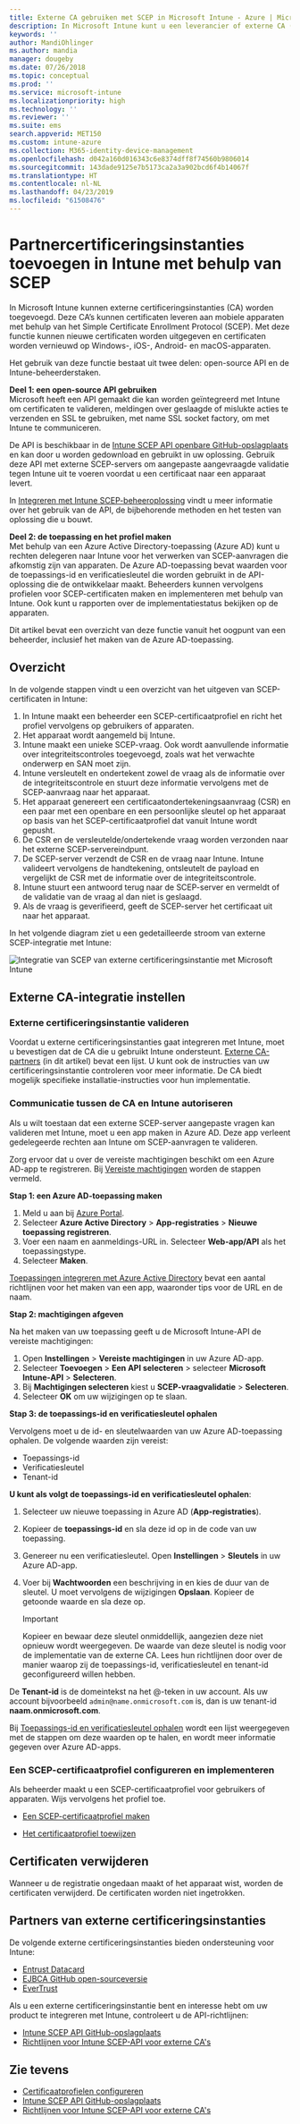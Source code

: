```yaml
---
title: Externe CA gebruiken met SCEP in Microsoft Intune - Azure | Microsoft Docs
description: In Microsoft Intune kunt u een leverancier of externe CA (certificeringsinstantie) toevoegen om certificaten uit te geven voor mobiele apparaten met het SCEP-protocol. In dit overzicht geeft een Azure Active Directory-toepassing (Azure AD) Microsoft Intune machtigingen om certificaten te valideren. Gebruik vervolgens de toepassings-id, verificatiesleutel en tenant-id van de AAD-toepassing in de installatie van uw SCEP-server om certificaten uit te geven.
keywords: ''
author: MandiOhlinger
ms.author: mandia
manager: dougeby
ms.date: 07/26/2018
ms.topic: conceptual
ms.prod: ''
ms.service: microsoft-intune
ms.localizationpriority: high
ms.technology: ''
ms.reviewer: ''
ms.suite: ems
search.appverid: MET150
ms.custom: intune-azure
ms.collection: M365-identity-device-management
ms.openlocfilehash: d042a160d016343c6e8374dff8f74560b9806014
ms.sourcegitcommit: 143dade9125e7b5173ca2a3a902bcd6f4b14067f
ms.translationtype: HT
ms.contentlocale: nl-NL
ms.lasthandoff: 04/23/2019
ms.locfileid: "61508476"
---
```

# <a name="add-partner-certification-authority-in-intune-using-scep"></a>Partnercertificeringsinstanties toevoegen in Intune met behulp van SCEP

In Microsoft Intune kunnen externe certificeringsinstanties (CA) worden toegevoegd. Deze CA’s kunnen certificaten leveren aan mobiele apparaten met behulp van het Simple Certificate Enrollment Protocol (SCEP). Met deze functie kunnen nieuwe certificaten worden uitgegeven en certificaten worden vernieuwd op Windows-, iOS-, Android- en macOS-apparaten.

Het gebruik van deze functie bestaat uit twee delen: open-source API en de Intune-beheerderstaken.

**Deel 1: een open-source API gebruiken**  
Microsoft heeft een API gemaakt die kan worden geïntegreerd met Intune om certificaten te valideren, meldingen over geslaagde of mislukte acties te verzenden en SSL te gebruiken, met name SSL socket factory, om met Intune te communiceren.

De API is beschikbaar in de [Intune SCEP API openbare GitHub-opslagplaats](http://github.com/Microsoft/Intune-Resource-Access/tree/develop/src/CsrValidation) en kan door u worden gedownload en gebruikt in uw oplossing. Gebruik deze API met externe SCEP-servers om aangepaste aangevraagde validatie tegen Intune uit te voeren voordat u een certificaat naar een apparaat levert.

In [Integreren met Intune SCEP-beheeroplossing](scep-libraries-apis.md) vindt u meer informatie over het gebruik van de API, de bijbehorende methoden en het testen van oplossing die u bouwt.

**Deel 2: de toepassing en het profiel maken**  
Met behulp van een Azure Active Directory-toepassing (Azure AD) kunt u rechten delegeren naar Intune voor het verwerken van SCEP-aanvragen die afkomstig zijn van apparaten. De Azure AD-toepassing bevat waarden voor de toepassings-id en verificatiesleutel die worden gebruikt in de API-oplossing die de ontwikkelaar maakt. Beheerders kunnen vervolgens profielen voor SCEP-certificaten maken en implementeren met behulp van Intune. Ook kunt u rapporten over de implementatiestatus bekijken op de apparaten.

Dit artikel bevat een overzicht van deze functie vanuit het oogpunt van een beheerder, inclusief het maken van de Azure AD-toepassing.

## <a name="overview"></a>Overzicht

In de volgende stappen vindt u een overzicht van het uitgeven van SCEP-certificaten in Intune:

1. In Intune maakt een beheerder een SCEP-certificaatprofiel en richt het profiel vervolgens op gebruikers of apparaten.
2. Het apparaat wordt aangemeld bij Intune.
3. Intune maakt een unieke SCEP-vraag. Ook wordt aanvullende informatie over integriteitscontroles toegevoegd, zoals wat het verwachte onderwerp en SAN moet zijn.
4. Intune versleutelt en ondertekent zowel de vraag als de informatie over de integriteitscontrole en stuurt deze informatie vervolgens met de SCEP-aanvraag naar het apparaat.
5. Het apparaat genereert een certificaatondertekeningsaanvraag (CSR) en een paar met een openbare en een persoonlijke sleutel op het apparaat op basis van het SCEP-certificaatprofiel dat vanuit Intune wordt gepusht.
6. De CSR en de versleutelde/ondertekende vraag worden verzonden naar het externe SCEP-servereindpunt.
7. De SCEP-server verzendt de CSR en de vraag naar Intune. Intune valideert vervolgens de handtekening, ontsleutelt de payload en vergelijkt de CSR met de informatie over de integriteitscontrole.
8. Intune stuurt een antwoord terug naar de SCEP-server en vermeldt of de validatie van de vraag al dan niet is geslaagd.  
9. Als de vraag is geverifieerd, geeft de SCEP-server het certificaat uit naar het apparaat.

In het volgende diagram ziet u een gedetailleerde stroom van externe SCEP-integratie met Intune:

![Integratie van SCEP van externe certificeringsinstantie met Microsoft Intune](./media/scep-certificate-vendor-integration.png)

## <a name="set-up-third-party-ca-integration"></a>Externe CA-integratie instellen

### <a name="validate-third-party-certification-authority"></a>Externe certificeringsinstantie valideren

Voordat u externe certificeringsinstanties gaat integreren met Intune, moet u bevestigen dat de CA die u gebruikt Intune ondersteunt. [Externe CA-partners](#third-party-certification-authority-partners) (in dit artikel) bevat een lijst. U kunt ook de instructies van uw certificeringsinstantie controleren voor meer informatie. De CA biedt mogelijk specifieke installatie-instructies voor hun implementatie.

### <a name="authorize-communication-between-ca-and-intune"></a>Communicatie tussen de CA en Intune autoriseren

Als u wilt toestaan dat een externe SCEP-server aangepaste vragen kan valideren met Intune, moet u een app maken in Azure AD. Deze app verleent gedelegeerde rechten aan Intune om SCEP-aanvragen te valideren.

Zorg ervoor dat u over de vereiste machtigingen beschikt om een Azure AD-app te registreren. Bij [Vereiste machtigingen](https://docs.microsoft.com/azure/azure-resource-manager/resource-group-create-service-principal-portal#required-permissions) worden de stappen vermeld.

**Stap 1: een Azure AD-toepassing maken**

1. Meld u aan bij [Azure Portal](https://portal.azure.com).
2. Selecteer **Azure Active Directory** > **App-registraties** > **Nieuwe toepassing registreren**.
3. Voer een naam en aanmeldings-URL in. Selecteer **Web-app/API** als het toepassingstype.
4. Selecteer **Maken**.

[Toepassingen integreren met Azure Active Directory](https://docs.microsoft.com/azure/active-directory/develop/active-directory-integrating-applications) bevat een aantal richtlijnen voor het maken van een app, waaronder tips voor de URL en de naam.

**Stap 2: machtigingen afgeven**

Na het maken van uw toepassing geeft u de Microsoft Intune-API de vereiste machtigingen:

1. Open **Instellingen** > **Vereiste machtigingen** in uw Azure AD-app.  
2. Selecteer **Toevoegen** > **Een API selecteren** > selecteer **Microsoft Intune-API** > **Selecteren**.
3. Bij **Machtigingen selecteren** kiest u **SCEP-vraagvalidatie** > **Selecteren**.
4. Selecteer **OK** om uw wijzigingen op te slaan.

**Stap 3: de toepassings-id en verificatiesleutel ophalen**

Vervolgens moet u de id- en sleutelwaarden van uw Azure AD-toepassing ophalen. De volgende waarden zijn vereist:

- Toepassings-id
- Verificatiesleutel
- Tenant-id

**U kunt als volgt de toepassings-id en verificatiesleutel ophalen**:

1. Selecteer uw nieuwe toepassing in Azure AD (**App-registraties**).
2. Kopieer de **toepassings-id** en sla deze id op in de code van uw toepassing.
3. Genereer nu een verificatiesleutel. Open **Instellingen** > **Sleutels** in uw Azure AD-app.
4. Voer bij **Wachtwoorden** een beschrijving in en kies de duur van de sleutel. U moet vervolgens de wijzigingen **Opslaan**. Kopieer de getoonde waarde en sla deze op.

    > [!IMPORTANT]
    > Kopieer en bewaar deze sleutel onmiddellijk, aangezien deze niet opnieuw wordt weergegeven. De waarde van deze sleutel is nodig voor de implementatie van de externe CA. Lees hun richtlijnen door over de manier waarop zij de toepassings-id, verificatiesleutel en tenant-id geconfigureerd willen hebben.

De **Tenant-id** is de domeintekst na het @-teken in uw account. Als uw account bijvoorbeeld `admin@name.onmicrosoft.com` is, dan is uw tenant-id **naam.onmicrosoft.com**.

Bij [Toepassings-id en verificatiesleutel ophalen](https://docs.microsoft.com/azure/azure-resource-manager/resource-group-create-service-principal-portal#get-application-id-and-authentication-key) wordt een lijst weergegeven met de stappen om deze waarden op te halen, en wordt meer informatie gegeven over Azure AD-apps.

### <a name="configure-and-deploy-a-scep-certificate-profile"></a>Een SCEP-certificaatprofiel configureren en implementeren
Als beheerder maakt u een SCEP-certificaatprofiel voor gebruikers of apparaten. Wijs vervolgens het profiel toe.

- [Een SCEP-certificaatprofiel maken](certificates-scep-configure.md#create-a-scep-certificate-profile)

- [Het certificaatprofiel toewijzen](certificates-scep-configure.md#assign-the-certificate-profile)

## <a name="removing-certificates"></a>Certificaten verwijderen

Wanneer u de registratie ongedaan maakt of het apparaat wist, worden de certificaten verwijderd. De certificaten worden niet ingetrokken.

## <a name="third-party-certification-authority-partners"></a>Partners van externe certificeringsinstanties
De volgende externe certificeringsinstanties bieden ondersteuning voor Intune:

- [Entrust Datacard](http://www.entrustdatacard.com/resource-center/documents/documentation)
- [EJBCA GitHub open-sourceversie](https://github.com/agerbergt/intune-ejbca-connector)
- [EverTrust](https://evertrust.fr/en/products/)

Als u een externe certificeringsinstantie bent en interesse hebt om uw product te integreren met Intune, controleert u de API-richtlijnen:

- [Intune SCEP API GitHub-opslagplaats](http://github.com/Microsoft/Intune-Resource-Access/tree/develop/src/CsrValidation)
- [Richtlijnen voor Intune SCEP-API voor externe CA's ](scep-libraries-apis.md)

## <a name="see-also"></a>Zie tevens

- [Certificaatprofielen configureren](certificates-scep-configure.md)
- [Intune SCEP API GitHub-opslagplaats](http://github.com/Microsoft/Intune-Resource-Access/tree/develop/src/CsrValidation)
- [Richtlijnen voor Intune SCEP-API voor externe CA's ](scep-libraries-apis.md)
